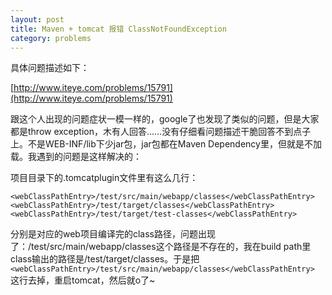 ```yaml
---
layout: post
title: Maven + tomcat 报错 ClassNotFoundException
category: problems
---
```


具体问题描述如下：

[http://www.iteye.com/problems/15791](http://www.iteye.com/problems/15791)

跟这个人出现的问题症状一模一样的，google了也发现了类似的问题，但是大家都是throw exception，木有人回答……没有仔细看问题描述干脆回答不到点子上。不是WEB-INF/lib下少jar包，jar包都在Maven Dependency里，但就是不加载。我遇到的问题是这样解决的：

项目目录下的.tomcatplugin文件里有这么几行：

	<webClassPathEntry>/test/src/main/webapp/classes</webClassPathEntry>
	<webClassPathEntry>/test/target/classes</webClassPathEntry>
	<webClassPathEntry>/test/target/test-classes</webClassPathEntry>


分别是对应的web项目编译完的class路径，问题出现了：/test/src/main/webapp/classes这个路径是不存在的，我在build path里class输出的路径是/test/target/classes。于是把`<webClassPathEntry>/test/src/main/webapp/classes</webClassPathEntry>` 这行去掉，重启tomcat，然后就o了~
